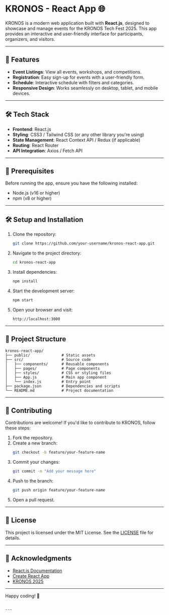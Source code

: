 
# KRONOS - React App 🌐

KRONOS is a modern web application built with **React.js**, designed to showcase and manage events for the KRONOS Tech Fest 2025. This app provides an interactive and user-friendly interface for participants, organizers, and visitors.

---

## 🚀 **Features**
- **Event Listings**: View all events, workshops, and competitions.
- **Registration**: Easy sign-up for events with a user-friendly form.
- **Schedule**: Interactive schedule with filters and categories.
- **Responsive Design**: Works seamlessly on desktop, tablet, and mobile devices.

---

## 🛠️ **Tech Stack**
- **Frontend**: React.js
- **Styling**: CSS3 / Tailwind CSS (or any other library you're using)
- **State Management**: React Context API / Redux (if applicable)
- **Routing**: React Router
- **API Integration**: Axios / Fetch API

---

## 🚨 **Prerequisites**
Before running the app, ensure you have the following installed:
- Node.js (v16 or higher)
- npm (v8 or higher)

---

## 🛠️ **Setup and Installation**
1. Clone the repository:
   ```bash
   git clone https://github.com/your-username/kronos-react-app.git
   ```
2. Navigate to the project directory:
   ```bash
   cd kronos-react-app
   ```
3. Install dependencies:
   ```bash
   npm install
   ```
4. Start the development server:
   ```bash
   npm start
   ```
5. Open your browser and visit:
   ```
   http://localhost:3000
   ```

---

## 📂 **Project Structure**
```
kronos-react-app/
├── public/              # Static assets
├── src/                 # Source code
│   ├── components/      # Reusable components
│   ├── pages/           # Page components
│   ├── styles/          # CSS or styling files
│   ├── App.js           # Main app component
│   └── index.js         # Entry point
├── package.json         # Dependencies and scripts
└── README.md            # Project documentation
```

---

## 🤝 **Contributing**
Contributions are welcome! If you'd like to contribute to KRONOS, follow these steps:
1. Fork the repository.
2. Create a new branch:
   ```bash
   git checkout -b feature/your-feature-name
   ```
3. Commit your changes:
   ```bash
   git commit -m "Add your message here"
   ```
4. Push to the branch:
   ```bash
   git push origin feature/your-feature-name
   ```
5. Open a pull request.

---

## 📄 **License**
This project is licensed under the MIT License. See the [LICENSE](LICENSE) file for details.

---

## 🙏 **Acknowledgments**
- [React.js Documentation](https://reactjs.org/)
- [Create React App](https://create-react-app.dev/)
- [KRONOS 2025](https://www.instagram.com/thekronosclub/)

---

Happy coding! 🚀
```

---
